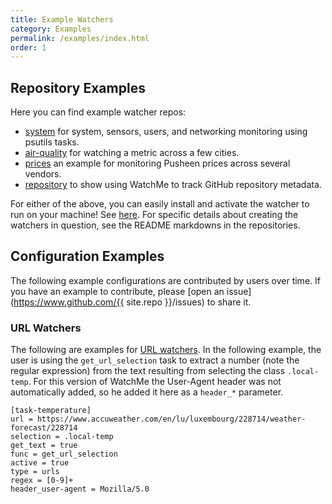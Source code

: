 ```yaml
---
title: Example Watchers
category: Examples
permalink: /examples/index.html
order: 1
---
```


## Repository Examples

Here you can find example watcher repos:

 - [system](https://github.com/vsoch/watchme-system) for system, sensors, users, and networking monitoring using psutils tasks.
 - [air-quality](https://github.com/vsoch/watchme-air-quality) for watching a metric across a few cities.
 - [prices](https://github.com/vsoch/watchme-pusheen) an example for monitoring Pusheen prices across several vendors.
 - [repository](https://github.com/vsoch/watchme-github-repos) to show using WatchMe to track GitHub repository metadata.

For either of the above, you can easily install and activate the watcher to run on
your machine! See [here](https://vsoch.github.io/watchme/getting-started/#how-do-i-get-a-watcher).
For specific details about creating the watchers in question, see the README markdowns
in the repositories.

## Configuration Examples

The following example configurations are contributed by users over time. If you
have an example to contribute, please [open an issue](https://www.github.com/{{ site.repo }}/issues)
to share it.

### URL Watchers

The following are examples for [URL watchers](https://vsoch.github.io/watchme/watchers/urls/).
In the following example, the user is using the `get_url_selection` task to extract
a number (note the regular expression) from the text resulting from selecting the
class `.local-temp`. For this version of WatchMe the User-Agent header was not
automatically added, so he added it here as a `header_*` parameter.

```
[task-temperature]
url = https://www.accuweather.com/en/lu/luxembourg/228714/weather-forecast/228714
selection = .local-temp
get_text = true
func = get_url_selection
active = true
type = urls
regex = [0-9]+
header_user-agent = Mozilla/5.0
```
